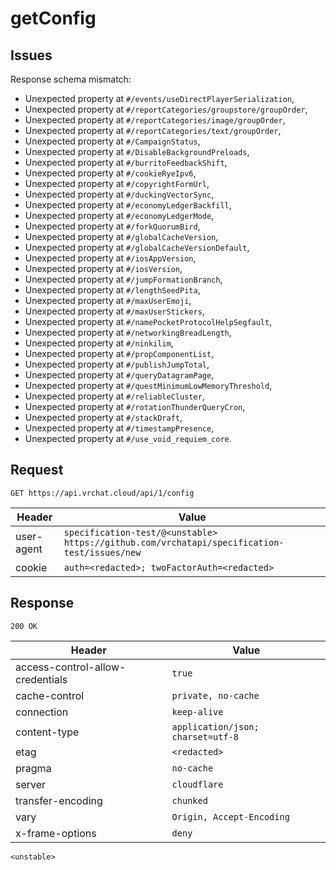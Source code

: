 # getConfig

## Issues
Response schema mismatch:
* Unexpected property at ``#/events/useDirectPlayerSerialization``,
* Unexpected property at ``#/reportCategories/groupstore/groupOrder``,
* Unexpected property at ``#/reportCategories/image/groupOrder``,
* Unexpected property at ``#/reportCategories/text/groupOrder``,
* Unexpected property at ``#/CampaignStatus``,
* Unexpected property at ``#/DisableBackgroundPreloads``,
* Unexpected property at ``#/burritoFeedbackShift``,
* Unexpected property at ``#/cookieRyeIpv6``,
* Unexpected property at ``#/copyrightFormUrl``,
* Unexpected property at ``#/duckingVectorSync``,
* Unexpected property at ``#/economyLedgerBackfill``,
* Unexpected property at ``#/economyLedgerMode``,
* Unexpected property at ``#/forkQuorumBird``,
* Unexpected property at ``#/globalCacheVersion``,
* Unexpected property at ``#/globalCacheVersionDefault``,
* Unexpected property at ``#/iosAppVersion``,
* Unexpected property at ``#/iosVersion``,
* Unexpected property at ``#/jumpFormationBranch``,
* Unexpected property at ``#/lengthSeedPita``,
* Unexpected property at ``#/maxUserEmoji``,
* Unexpected property at ``#/maxUserStickers``,
* Unexpected property at ``#/namePocketProtocolHelpSegfault``,
* Unexpected property at ``#/networkingBreadLength``,
* Unexpected property at ``#/ninkilim``,
* Unexpected property at ``#/propComponentList``,
* Unexpected property at ``#/publishJumpTotal``,
* Unexpected property at ``#/queryDatagramPage``,
* Unexpected property at ``#/questMinimumLowMemoryThreshold``,
* Unexpected property at ``#/reliableCluster``,
* Unexpected property at ``#/rotationThunderQueryCron``,
* Unexpected property at ``#/stackDraft``,
* Unexpected property at ``#/timestampPresence``,
* Unexpected property at ``#/use_void_requiem_core``.
## Request
`GET https://api.vrchat.cloud/api/1/config`

| Header | Value |
| ------ | ----- |
| user-agent | `specification-test/@<unstable> https://github.com/vrchatapi/specification-test/issues/new` |
| cookie | `auth=<redacted>; twoFactorAuth=<redacted>` |


## Response
`200 OK`

| Header | Value |
| ------ | ----- |
| access-control-allow-credentials | `true` |
| cache-control | `private, no-cache` |
| connection | `keep-alive` |
| content-type | `application/json; charset=utf-8` |
| etag | `<redacted>` |
| pragma | `no-cache` |
| server | `cloudflare` |
| transfer-encoding | `chunked` |
| vary | `Origin, Accept-Encoding` |
| x-frame-options | `deny` |

```jsonc
<unstable>
```

